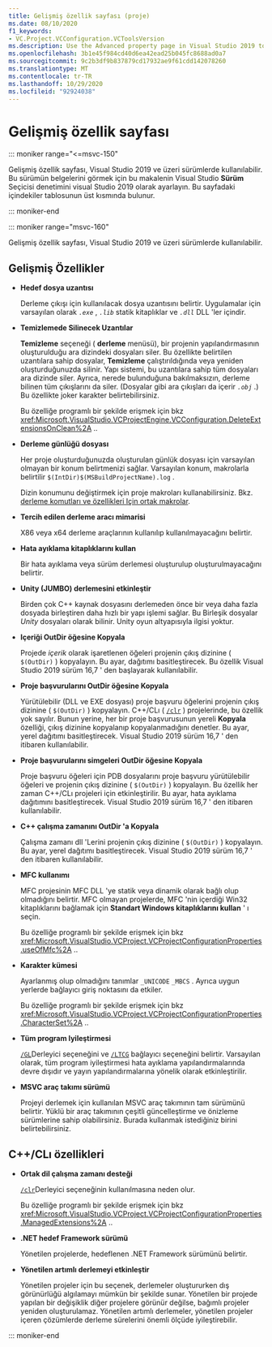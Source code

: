 ```yaml
---
title: Gelişmiş özellik sayfası (proje)
ms.date: 08/10/2020
f1_keywords:
- VC.Project.VCConfiguration.VCToolsVersion
ms.description: Use the Advanced property page in Visual Studio 2019 to set various properties for C++ projects.
ms.openlocfilehash: 3b1e45f984cd40d6ea42ead25b045fc8688ad0a7
ms.sourcegitcommit: 9c2b3df9b837879cd17932ae9f61cdd142078260
ms.translationtype: MT
ms.contentlocale: tr-TR
ms.lasthandoff: 10/29/2020
ms.locfileid: "92924038"
---
```

# <a name="advanced-property-page"></a>Gelişmiş özellik sayfası

::: moniker range="<=msvc-150"

Gelişmiş özellik sayfası, Visual Studio 2019 ve üzeri sürümlerde kullanılabilir. Bu sürümün belgelerini görmek için bu makalenin Visual Studio **Sürüm** Seçicisi denetimini visual Studio 2019 olarak ayarlayın. Bu sayfadaki içindekiler tablosunun üst kısmında bulunur.

::: moniker-end

::: moniker range="msvc-160"

Gelişmiş özellik sayfası, Visual Studio 2019 ve üzeri sürümlerde kullanılabilir.

## <a name="advanced-properties"></a>Gelişmiş Özellikler

- **Hedef dosya uzantısı**

   Derleme çıkışı için kullanılacak dosya uzantısını belirtir. Uygulamalar için varsayılan olarak *`.exe`* , *`.lib`* statik kitaplıklar ve *`.dll`* DLL 'ler içindir.

- **Temizlemede Silinecek Uzantılar**

   **Temizleme** seçeneği ( **derleme** menüsü), bir projenin yapılandırmasının oluşturulduğu ara dizindeki dosyaları siler. Bu özellikte belirtilen uzantılara sahip dosyalar, **Temizleme** çalıştırıldığında veya yeniden oluşturduğunuzda silinir. Yapı sistemi, bu uzantılara sahip tüm dosyaları ara dizinde siler. Ayrıca, nerede bulunduğuna bakılmaksızın, derleme bilinen tüm çıkışlarını da siler. (Dosyalar gibi ara çıkışları da içerir *`.obj`* .) Bu özellikte joker karakter belirtebilirsiniz.

   Bu özelliğe programlı bir şekilde erişmek için bkz <xref:Microsoft.VisualStudio.VCProjectEngine.VCConfiguration.DeleteExtensionsOnClean%2A> ..

- **Derleme günlüğü dosyası**

   Her proje oluşturduğunuzda oluşturulan günlük dosyası için varsayılan olmayan bir konum belirtmenizi sağlar. Varsayılan konum, makrolarla belirtilir `$(IntDir)$(MSBuildProjectName).log` .

   Dizin konumunu değiştirmek için proje makroları kullanabilirsiniz. Bkz. [derleme komutları ve özellikleri Için ortak makrolar](common-macros-for-build-commands-and-properties.md).

- **Tercih edilen derleme aracı mimarisi**

   X86 veya x64 derleme araçlarının kullanılıp kullanılmayacağını belirtir.

- **Hata ayıklama kitaplıklarını kullan**

   Bir hata ayıklama veya sürüm derlemesi oluşturulup oluşturulmayacağını belirtir.

- **Unity (JUMBO) derlemesini etkinleştir**

   Birden çok C++ kaynak dosyasını derlemeden önce bir veya daha fazla dosyada birleştiren daha hızlı bir yapı işlemi sağlar. Bu Birleşik dosyalar *Unity* dosyaları olarak bilinir. Unity oyun altyapısıyla ilgisi yoktur.

- **Içeriği OutDir öğesine Kopyala**

   Projede *içerik* olarak işaretlenen öğeleri projenin çıkış dizinine ( `$(OutDir)` ) kopyalayın. Bu ayar, dağıtımı basitleştirecek. Bu özellik Visual Studio 2019 sürüm 16,7 ' den başlayarak kullanılabilir.

- **Proje başvurularını OutDir öğesine Kopyala**

   Yürütülebilir (DLL ve EXE dosyası) proje başvuru öğelerini projenin çıkış dizinine ( `$(OutDir)` ) kopyalayın. C++/CLı ( [`/clr`](clr-common-language-runtime-compilation.md) ) projelerinde, bu özellik yok sayılır. Bunun yerine, her bir proje başvurusunun yereli **Kopyala** özelliği, çıkış dizinine kopyalanıp kopyalanmadığını denetler. Bu ayar, yerel dağıtımı basitleştirecek. Visual Studio 2019 sürüm 16,7 ' den itibaren kullanılabilir.

- **Proje başvurularını simgeleri OutDir öğesine Kopyala**

   Proje başvuru öğeleri için PDB dosyalarını proje başvuru yürütülebilir öğeleri ve projenin çıkış dizinine ( `$(OutDir)` ) kopyalayın. Bu özellik her zaman C++/CLı projeleri için etkinleştirilir. Bu ayar, hata ayıklama dağıtımını basitleştirecek. Visual Studio 2019 sürüm 16,7 ' den itibaren kullanılabilir.

- **C++ çalışma zamanını OutDir 'a Kopyala**

   Çalışma zamanı dll 'Lerini projenin çıkış dizinine ( `$(OutDir)` ) kopyalayın. Bu ayar, yerel dağıtımı basitleştirecek. Visual Studio 2019 sürüm 16,7 ' den itibaren kullanılabilir.

- **MFC kullanımı**

   MFC projesinin MFC DLL 'ye statik veya dinamik olarak bağlı olup olmadığını belirtir. MFC olmayan projelerde, MFC 'nin içerdiği Win32 kitaplıklarını bağlamak için **Standart Windows kitaplıklarını kullan** ' ı seçin.

   Bu özelliğe programlı bir şekilde erişmek için bkz <xref:Microsoft.VisualStudio.VCProject.VCProjectConfigurationProperties.useOfMfc%2A> ..

- **Karakter kümesi**

   Ayarlanmış olup olmadığını tanımlar `_UNICODE` `_MBCS` . Ayrıca uygun yerlerde bağlayıcı giriş noktasını da etkiler.

   Bu özelliğe programlı bir şekilde erişmek için bkz <xref:Microsoft.VisualStudio.VCProject.VCProjectConfigurationProperties.CharacterSet%2A> ..

- **Tüm program Iyileştirmesi**

   [`/GL`](gl-whole-program-optimization.md)Derleyici seçeneğini ve [`/LTCG`](ltcg-link-time-code-generation.md) bağlayıcı seçeneğini belirtir. Varsayılan olarak, tüm program iyileştirmesi hata ayıklama yapılandırmalarında devre dışıdır ve yayın yapılandırmalarına yönelik olarak etkinleştirilir.

- **MSVC araç takımı sürümü**

   Projeyi derlemek için kullanılan MSVC araç takımının tam sürümünü belirtir. Yüklü bir araç takımının çeşitli güncelleştirme ve önizleme sürümlerine sahip olabilirsiniz. Burada kullanmak istediğiniz birini belirtebilirsiniz.

## <a name="ccli-properties"></a>C++/CLı özellikleri

- **Ortak dil çalışma zamanı desteği**

   [`/clr`](clr-common-language-runtime-compilation.md)Derleyici seçeneğinin kullanılmasına neden olur.

   Bu özelliğe programlı bir şekilde erişmek için bkz <xref:Microsoft.VisualStudio.VCProject.VCProjectConfigurationProperties.ManagedExtensions%2A> ..

- **.NET hedef Framework sürümü**

   Yönetilen projelerde, hedeflenen .NET Framework sürümünü belirtir.

- **Yönetilen artımlı derlemeyi etkinleştir**

   Yönetilen projeler için bu seçenek, derlemeler oluştururken dış görünürlüğü algılamayı mümkün bir şekilde sunar. Yönetilen bir projede yapılan bir değişiklik diğer projelere görünür değilse, bağımlı projeler yeniden oluşturulamaz. Yönetilen artımlı derlemeler, yönetilen projeler içeren çözümlerde derleme sürelerini önemli ölçüde iyileştirebilir.

::: moniker-end
